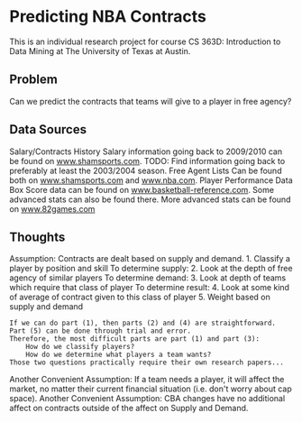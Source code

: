 # Predicting NBA Contracts

This is an individual research project for course CS 363D: Introduction to Data Mining
at The University of Texas at Austin.

## Problem
Can we predict the contracts that teams will give to a player in free agency?

## Data Sources
Salary/Contracts History 
    Salary information going back to 2009/2010 can be found on www.shamsports.com.
    TODO: Find information going back to preferably at least the 2003/2004 season.
Free Agent Lists
    Can be found both on www.shamsports.com and www.nba.com.
Player Performance Data
    Box Score data can be found on www.basketball-reference.com.
    Some advanced stats can also be found there.
    More advanced stats can be found on www.82games.com

## Thoughts
Assumption: Contracts are dealt based on supply and demand.
        1. Classify a player by position and skill
    To determine supply:
        2. Look at the depth of free agency of similar players
    To determine demand:
        3. Look at depth of teams which require that class of player
    To determine result:
        4. Look at some kind of average of contract given to this class of player
        5. Weight based on supply and demand

    If we can do part (1), then parts (2) and (4) are straightforward.
    Part (5) can be done through trial and error.
    Therefore, the most difficult parts are part (1) and part (3):
        How do we classify players?
        How do we determine what players a team wants?
    Those two questions practically require their own research papers...

Another Convenient Assumption: If a team needs a player, it will affect the market,
    no matter their current financial situation (i.e. don't worry about cap space).
Another Convenient Assumption: CBA changes have no additional affect on contracts 
    outside of the affect on Supply and Demand.
